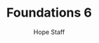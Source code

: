 ---
image: /assets/img/kl/kl_foundations_6.png
title: Foundations 6
number: 6
categories:
  - Meditations
  - Foundations
author: Hope Staff
notes: Foundations 6
embed: >-
  <iframe style="border-radius:12px" src="https://open.spotify.com/embed/episode/2NVwrxbrA3A8NTFTUpXAhz?utm_source=generator" width="100%" height="352" frameBorder="0" allowfullscreen="" allow="autoplay; clipboard-write; encrypted-media; fullscreen; picture-in-picture" loading="lazy"></iframe>
transcript: >-
  SOME LINES OF TEXT START HERE
---